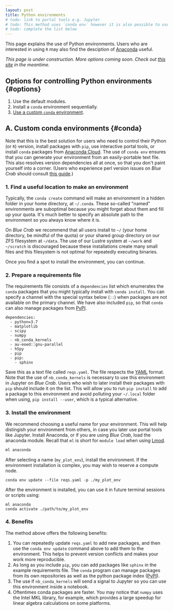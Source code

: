 ```yaml
---
layout: post
title: Python environments
# todo: link to portal tools e.g. Jupyter
# todo: This method uses `conda env` however it is also possible to use `conda` directly to install [packages in sequence](#conda-sequence).
# todo: complete the list below
---
```


This page explains the use of Python environments. Users who are interested in using `R` may also find the desciption of [Anaconda](https://www.anaconda.com/) useful.

*This page is under construction. More options coming soon. Check out [this site](https://marcc-hpc.github.io/tutorials/shortcourse_python.html) in the meantime.*

## Options for controlling Python environments {#options}

1. Use the default modules.
2. Install a `conda` environment sequentially.
3. [Use a custom `conda` environment](#conda).

## A. Custom conda environments {#conda}

Note that this is the best solution for users who need to control their Python (or `R`) version, install packages with `pip`, use interactive portal tools, or install `conda` packages from [Anaconda Cloud](https://anaconda.org/anaconda/python). The use of `conda env` ensures that you can generate your environment from an easily-portable text file. This also resolves version dependencies all at once, so that you don't paint yourself into a corner. (Users who experience perl version issues on *Blue Crab* should consult [this guide](perl-version-issue).)

### 1. Find a useful location to make an environment

Typically, the `conda create` command will make an environment in a hidden folder in your home directory, at `~/.conda`. These so-called "named" environments are suboptimal because you might forget about them and fill up your quota. It's much better to specify an absolute path to the environment so you always know where it is.

On *Blue Crab* we recommend that all users install to `~/` (your home directory, be mindful of the quota) or your shared group directory on our ZFS filesystem at `~/data`. The use of our Lustre system at `~/work` and `~/scratch` is discouraged because these installations create many small files and this filesystem is not optimal for repeatedly executing binaries.

Once you find a spot to install the environment, you can continue.

### 2. Prepare a requirements file

The requirements file consists of a `dependencies` list which enumerates the `conda` packages that you might typically install with `conda install`. You can specify a channel with the special syntax below (`::`) when packages are not available on the primary channel. We have also included `pip`, so that `conda` can also manage packages from [PyPI](https://pypi.org).

~~~
dependencies:
  - python=3.7
  - matplotlib
  - scipy
  - numpy
  - nb_conda_kernels
  - au-eoed::gnu-parallel
  - h5py
  - pip
  - pip:
    - sphinx
~~~

Save this as a text file called `reqs.yaml`. The file respects the [YAML](https://yaml.org/) format. Note that the use of `nb_conda_kernels` is necessary to use this environment in Jupyter on *Blue Crab*. Users who wish to later install their packages with `pip` should include it on the list. This will allow you to run `pip install` to add a package to this environment and avoid polluting your `~/.local` folder when using, `pip install --user`, which is a typical alternative.

### 3. Install the environment

We recommend choosing a useful name for your environment. This will help distingish your environment from others, in case you later use portal tools like Jupyter. Install Anaconda, or if you are using *Blue Crab*, load the anaconda module. Recall that `ml` is short for `module load` when using [Lmod](https://lmod.readthedocs.io/en/latest/).

~~~ bash
ml anaconda
~~~

After selecting a name (`my_plot_env`), install the environment. If the environment installation is complex, you may wish to reserve a compute node.

~~~
conda env update --file reqs.yaml -p ./my_plot_env
~~~

After the environment is installed, you can use it in future terminal sessions or scripts using:

~~~
ml anaconda
conda activate ./path/to/my_plot_env
~~~

### 4. Benefits

The method above offers the following benefits:

1. You can repeatedly update `reqs.yaml` to add new packages, and then use the `conda env update` command above to add them to the environment. This helps to prevent version conflicts and makes your work more reproducible.
2. As long as you include `pip`, you can add packages like `sphinx` in the example requirements file. The `conda` program can manage packages from its own repositories as well as the python package index ([PyPI](https://pypi.org)).
3. The use if `nb_conda_kernels` will send a signal to Jupyter so you can use this environment inside a notebook.
4. Oftentimes conda packages are faster. You may notice that `numpy` uses the Intel MKL library, for example, which provides a large speedup for linear algebra calculations on some platforms.
